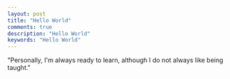 ```yaml
---
layout: post
title: "Hello World"
comments: true
description: "Hello World"
keywords: "Hello World"
---
```


"Personally, I'm always ready to learn, although I do not always like being taught." 